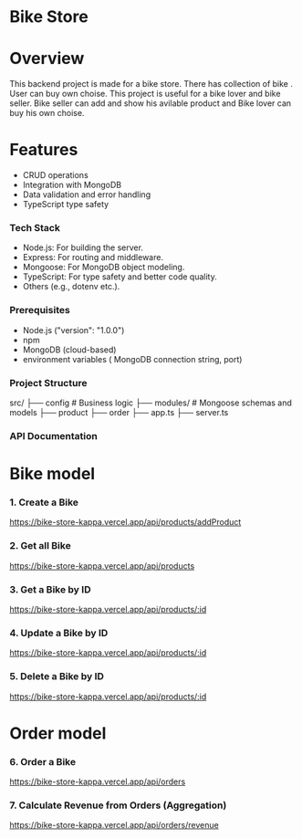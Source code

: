 # Bike Store
# Overview
<div> 
<p> This backend project is made for a bike store. There has collection of bike . User can buy own choise. This project is useful for a bike lover and bike seller. Bike seller can add and show his avilable product and Bike lover can buy his own choise. </p>
</div>

# Features
<div> 
  <ul>
    <li>CRUD operations</li>
    <li>Integration with MongoDB</li>
    <li>Data validation and error handling</li>
    <li>TypeScript type safety</li>
  </ul>
</div>

### Tech Stack
<div> 
    <ul>
    <li>Node.js: For building the server.</li>
    <li>Express: For routing and middleware.</li>
    <li>Mongoose: For MongoDB object modeling.</li>
    <li>TypeScript: For type safety and better code quality.</li>
    <li>Others (e.g., dotenv etc.).</li>
  
  </ul>
</div>

### Prerequisites
<div> 
    <ul>
    <li>Node.js ("version": "1.0.0")</li>
    <li>npm</li>
    <li>MongoDB (cloud-based)</li>
    <li>environment variables ( MongoDB connection string, port)</li>

  </ul>
</div>

### Project Structure
<div> 
 src/
    ├── config     # Business logic
    ├── modules/    # Mongoose schemas and models
          ├── product
          ├── order
    ├── app.ts    
    ├── server.ts   
    
</div>


### API Documentation

### <h1 style= "font: 15px; "> Bike model </h1>
### 1. Create a Bike
<a> https://bike-store-kappa.vercel.app/api/products/addProduct </a>
### 2. Get all Bike
<a> https://bike-store-kappa.vercel.app/api/products </a>
### 3. Get a Bike by ID
<a>https://bike-store-kappa.vercel.app/api/products/:id </a>
### 4. Update a Bike by ID
<a>https://bike-store-kappa.vercel.app/api/products/:id </a>
### 5. Delete a Bike by ID
<a>https://bike-store-kappa.vercel.app/api/products/:id </a>


## <h1 style= "font: 15px; "> Order model </h1>
### 6. Order a Bike
<a> https://bike-store-kappa.vercel.app/api/orders </a>
### 7. Calculate Revenue from Orders (Aggregation)
<a> https://bike-store-kappa.vercel.app/api/orders/revenue </a>


